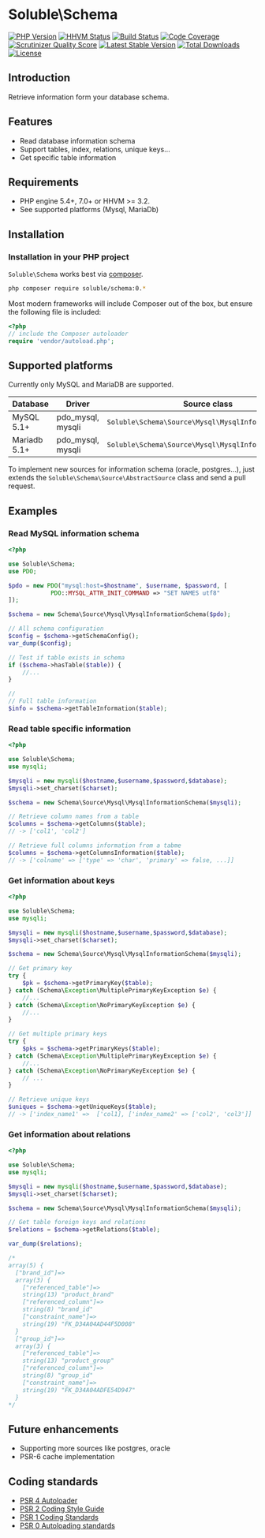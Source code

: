 # Soluble\Schema

[![PHP Version](http://img.shields.io/badge/php-5.4+-ff69b4.svg)](https://packagist.org/packages/soluble/schema)
[![HHVM Status](http://hhvm.h4cc.de/badge/soluble/schema.png?style=flat)](http://hhvm.h4cc.de/package/soluble/schema)
[![Build Status](https://travis-ci.org/belgattitude/soluble-schema.png?branch=master)](https://travis-ci.org/belgattitude/soluble-schema)
[![Code Coverage](https://scrutinizer-ci.com/g/belgattitude/soluble-schema/badges/coverage.png?s=aaa552f6313a3a50145f0e87b252c84677c22aa9)](https://scrutinizer-ci.com/g/belgattitude/soluble-schema/)
[![Scrutinizer Quality Score](https://scrutinizer-ci.com/g/belgattitude/soluble-schema/badges/quality-score.png?s=6f3ab91f916bf642f248e82c29857f94cb50bb33)](https://scrutinizer-ci.com/g/belgattitude/soluble-schema/)
[![Latest Stable Version](https://poser.pugx.org/soluble/schema/v/stable.svg)](https://packagist.org/packages/soluble/schema)
[![Total Downloads](https://poser.pugx.org/soluble/schema/downloads.png)](https://packagist.org/packages/soluble/schema)
[![License](https://poser.pugx.org/soluble/schema/license.png)](https://packagist.org/packages/soluble/schema)

## Introduction

Retrieve information form your database schema.

## Features

- Read database information schema
- Support tables, index, relations, unique keys...
- Get specific table information 

## Requirements

- PHP engine 5.4+, 7.0+ or HHVM >= 3.2.
- See supported platforms (Mysql, MariaDb)


## Installation

### Installation in your PHP project

`Soluble\Schema` works best via [composer](http://getcomposer.org/).

```sh
php composer require soluble/schema:0.*
```
Most modern frameworks will include Composer out of the box, but ensure the following file is included:

```php
<?php
// include the Composer autoloader
require 'vendor/autoload.php';
```

## Supported platforms

Currently only MySQL and MariaDB are supported. 

| Database     | Driver             | Source class                                         |
|--------------|--------------------|------------------------------------------------------|
| MySQL 5.1+   | pdo_mysql, mysqli  | `Soluble\Schema\Source\Mysql\MysqlInformationSchema` |
| Mariadb 5.1+ | pdo_mysql, mysqli  | `Soluble\Schema\Source\Mysql\MysqlInformationSchema` |

To implement new sources for information schema (oracle, postgres...), just extends the `Soluble\Schema\Source\AbstractSource` class and send a pull request.

## Examples

### Read MySQL information schema

```php
<?php

use Soluble\Schema;
use PDO;

$pdo = new PDO("mysql:host=$hostname", $username, $password, [
            PDO::MYSQL_ATTR_INIT_COMMAND => "SET NAMES utf8"
]);

$schema = new Schema\Source\Mysql\MysqlInformationSchema($pdo);

// All schema configuration
$config = $schema->getSchemaConfig();
var_dump($config);

// Test if table exists in schema
if ($schema->hasTable($table)) {
    //...
}

// 
// Full table information
$info = $schema->getTableInformation($table);


```

### Read table specific information

```php
<?php

use Soluble\Schema;
use mysqli;

$mysqli = new mysqli($hostname,$username,$password,$database);
$mysqli->set_charset($charset);

$schema = new Schema\Source\Mysql\MysqlInformationSchema($mysqli);

// Retrieve column names from a table
$columns = $schema->getColumns($table); 
// -> ['col1', 'col2']

// Retrieve full columns information from a tabme
$columns = $schema->getColumnsInformation($table); 
// -> ['colname' => ['type' => 'char', 'primary' => false, ...]]


```

### Get information about keys

```php
<?php

use Soluble\Schema;
use mysqli;

$mysqli = new mysqli($hostname,$username,$password,$database);
$mysqli->set_charset($charset);

$schema = new Schema\Source\Mysql\MysqlInformationSchema($mysqli);

// Get primary key
try {
    $pk = $schema->getPrimaryKey($table);
} catch (Schema\Exception\MultiplePrimaryKeyException $e) {
    //...
} catch (Schema\Exception\NoPrimaryKeyException $e) {
    //...
}

// Get multiple primary keys
try {
    $pks = $schema->getPrimaryKeys($table);
} catch (Schema\Exception\MultiplePrimaryKeyException $e) {
    //...
} catch (Schema\Exception\NoPrimaryKeyException $e) {
    // ...
}

// Retrieve unique keys
$uniques = $schema->getUniqueKeys($table);
// -> ['index_name1' =>  ['col1], ['index_name2' => ['col2', 'col3']]

```

### Get information about relations

```php
<?php

use Soluble\Schema;
use mysqli;

$mysqli = new mysqli($hostname,$username,$password,$database);
$mysqli->set_charset($charset);

$schema = new Schema\Source\Mysql\MysqlInformationSchema($mysqli);

// Get table foreign keys and relations
$relations = $schema->getRelations($table);

var_dump($relations);

/*
array(5) {
  ["brand_id"]=>
  array(3) {
    ["referenced_table"]=>
    string(13) "product_brand"
    ["referenced_column"]=>
    string(8) "brand_id"
    ["constraint_name"]=>
    string(19) "FK_D34A04AD44F5D008"
  }
  ["group_id"]=>
  array(3) {
    ["referenced_table"]=>
    string(13) "product_group"
    ["referenced_column"]=>
    string(8) "group_id"
    ["constraint_name"]=>
    string(19) "FK_D34A04ADFE54D947"
  }
*/


```




## Future enhancements

- Supporting more sources like postgres, oracle
- PSR-6 cache implementation


## Coding standards

* [PSR 4 Autoloader](https://github.com/php-fig/fig-standards/blob/master/accepted/PSR-4-autoloader.md)
* [PSR 2 Coding Style Guide](https://github.com/php-fig/fig-standards/blob/master/accepted/PSR-2-coding-style-guide.md)
* [PSR 1 Coding Standards](https://github.com/php-fig/fig-standards/blob/master/accepted/PSR-1-basic-coding-standard.md)
* [PSR 0 Autoloading standards](https://github.com/php-fig/fig-standards/blob/master/accepted/PSR-0.md)





